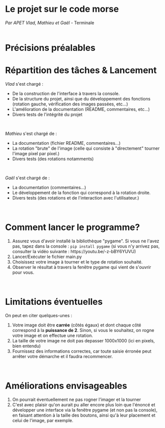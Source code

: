 # Le projet sur le code morse
<i>Par APET Vlad, Mathieu et Gaël</i> - Terminale<br><br>

# Précisions préalables

# Répartition des tâches & Lancement
<i>Vlad</i> s'est chargé :<br>
<ul>
  <li>De la construction de l'interface à travers la console.</li>
  <li>De la structure du projet, ainsi que du développement des fonctions (rotation gauche, vérification des images passées, etc...)</li>
  <li>L'amélioration de la documentation (README, commentaires, etc...)</li>
  <li>Divers tests de l'intégrité du projet</li>
</ul><br>

<i>Mathieu</i> s'est chargé de :<br>
<ul>
  <li>La documentation (fichier README, commentaires...)</li>
  <li>La rotation "brute" de l'image (celle qui consiste à "directement" tourner l'image pixel par pixel.)</li>
  <li>Divers tests (des rotations notamments)</li>
</ul><br>

<i>Gaël</i> s'est chargé de :<br>
<ul>
  <li>La documentation (commentaires...)</li>
  <li>Le développement de la fonction qui correspond à la rotation droite.</li>
  <li>Divers tests (des rotations et de l'interaction avec l'utilisateur.)</li>
</ul><br>


# Comment lancer le programme?
<ol>
  <li>Assurez vous d'avoir installé la bibliothèque "pygame". Si vous ne l'avez pas, tapez dans la console : <code>pip install pygame</code> (si vous n'y arrivez pas, consulter la vidéo suivante :  https://youtu.be/-z-bBY6YUVU)</li>
  <li>Lancer/Exécuter le fichier main.py<br></li>
  <li>Choisissez votre image à tourner et le type de rotation souhaité.</li>
  <li>Observer le résultat à travers la fenêtre pygame qui vient de s'ouvrir pour vous.</li>
</ol><br>

# Limitations éventuelles
<p>On peut en citer quelques-unes :</p>
<ol>
  <li>Votre image doit être <b>carrée</b> (côtés égaux) et dont chaque côté correspond à la <b>puissance de 2</b>. Sinon, si vous le souhaitez, on rogne votre image et on effectue une rotation.</li>
  <li>La taille de votre image ne doit pas depasser 1000x1000 (ici en pixels, bien entendu)</li>
  <li>Fournissez des informations correctes, car toute saisie érronée peut arrêter votre démarche et il faudra recommencer.</li>
</ol><br>

# Améliorations envisageables 
<ol>
  <li>On pourrait éventuellement ne pas rogner l'imager et la tourner </li>
  <li>C'est avec plaisir qu'on aurait pu aller encore plus loin que l'énoncé et développer une interface via la fenêtre pygame (et non pas la console), en faisant attention à la taille des boutons, ainsi qu'à leur placement et celui de l'image, par exemple.</li>
</ol><br>
